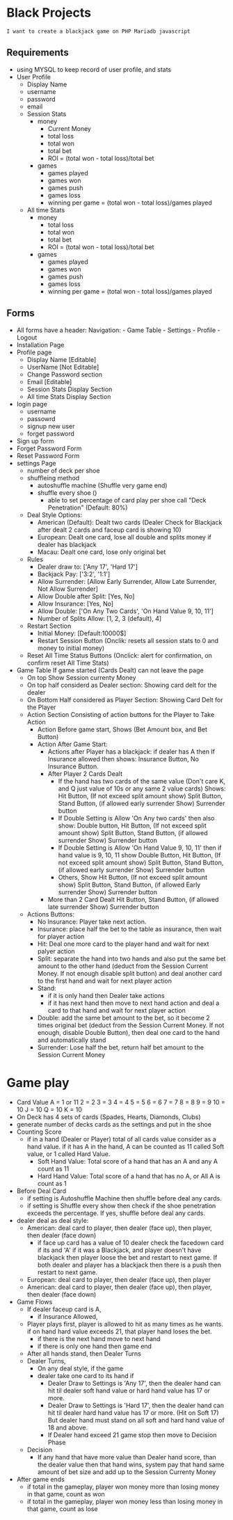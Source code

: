 # Black Projects 
    I want to create a blackjack game on PHP Mariadb javascript
## Requirements
- using MYSQL to keep record of user profile, and stats
- User Profile 
    - Display Name
    - username
    - password
    - email
    - Session Stats
        - money
            - Current Money
            - total loss 
            - total won
            - total bet
            - ROI = (total won - total loss)/total bet
        - games
            - games played
            - games won
            - games push
            - games loss
            - winning per game = (total won - total loss)/games played
    - All time Stats
        - money
            - total loss 
            - total won
            - total bet
            - ROI = (total won - total loss)/total bet
        - games
            - games played
            - games won
            - games push
            - games loss
            - winning per game = (total won - total loss)/games played
## Forms
- All forms have a header:
    Navigation:
        - Game Table 
        - Settings
        - Profile
        - Logout
- Installation Page
- Profile page
    - Display Name [Editable]
    - UserName [Not Editable]
    - Change Password section
    - Email [Editable]
    - Session Stats Display Section
    - All time Stats Display Section
- login page 
    - username
    - passowrd
    - signup new user
    - forget password
- Sign up form
- Forget Password Form
- Reset Password Form
- settings Page
    - number of deck per shoe
    - shuffleing method
        - autoshuffle machine (Shuffle very game end)
        - shuffle every shoe ()
            - able to set percentage of card play per shoe call "Deck Penetration" (Default: 80%)
    - Deal Style 
        Options:
        - American (Default): Dealt two cards (Dealer Check for Blackjack after dealt 2 cards and faceup card is showing 10)
        - European: Dealt one card, lose all double and splits money if dealer has blackjack 
        - Macau: Dealt one card, lose only original bet
    - Rules
        - Dealer draw to: ['Any 17', 'Hard 17']
        - Backjack Pay: ['3:2', '1:1']
        - Allow Surrender: [Allow Early Surrender, Allow Late Surrender, Not Allow Surrender]
        - Allow Double after Split: [Yes, No]
        - Allow Insurance: [Yes, No]
        - Allow Double: ['On Any Two Cards', 'On Hand Value 9, 10, 11']
        - Number of Splits Allow: [1, 2, 3 (default), 4]
    - Restart Section 
        - Initial Money: [Default:10000$]
        - Restart Session Button (Onclik: resets all session stats to 0 and money to initial money)
    - Reset All Time Status Buttons (Onclick: alert for confirmation, on confirm reset All Time Stats)
- Game Table If game started (Cards Dealt) can not leave the page
    - On top Show Session currenty Money
    - On top half considerd as Dealer section: Showing card delt for the dealer
    - On Bottom Half considered as Player Section: Showing Card Delt for the Player
    - Action Section Consisting of action buttons for the Player to Take Action
        - Action Before game start, Shows (Bet Amount box, and Bet Button)
        - Action After Game Start:
            - Actions after Player has a blackjack:
                if dealer has A then If Insurance allowed then shows: Insurance Button, No Insurance Button.
            - After Player 2 Cards Dealt
                - If the hand has two cards of the same value (Don't care K, and Q just value of 10s or any same 2 value cards) Shows: Hit Button, (If not exceed split amount show) Split Button, Stand Button, (if allowed early surrender Show) Surrender button
                - If Double Setting is Allow 'On Any two cards' then also show: Double button, Hit Button, (If not exceed split amount show) Split Button, Stand Button, (if allowed surrender Show) Surrender button
                - If Double Setting is Allow 'On Hand Value 9, 10, 11' then if hand value is 9, 10, 11 show Double Button, Hit Button, (If not exceed split amount show) Split Button, Stand Button, (if allowed early surrender Show) Surrender button
                - Others, Show Hit Button, (If not exceed split amount show) Split Button, Stand Button, (if allowed Early surrender Show) Surrender button
            - More than 2 Card Dealt
                Hit Button, Stand Button, (if allowed late surrender Show) Surrender button
    - Actions Buttons:
        - No Insurance: Player take next action.
        - Insurance: place half the bet to the table as insurance, then wait for player action 
        - Hit: Deal one more card to the player hand and wait for next palyer action
        - Split: separate the hand into two hands and also put the same bet amount to the other hand (deduct from the Session Current Money. If not enough disable split button) and deal another card to the first hand and wait for next player action
        - Stand:
            - if it is only hand then Dealer take actions
            - if it has next hand then move to next hand action and deal a card to that hand and wait for next player action
        - Double: add the same bet amount to the bet, so it become 2 times original bet (deduct from the Session Current Money. If not enough, disable Double Button), then deal one card to the hand and automatically stand
        - Surrender: Lose half the bet, return half bet amount to the Session Current Money
# Game play 
- Card Value
    A = 1 or 11
    2 = 2
    3 = 3
    4 = 4
    5 = 5
    6 = 6
    7 = 7
    8 = 8
    9 = 9
    10 = 10
    J = 10
    Q = 10
    K = 10
- On Deck has 4 sets of cards (Spades, Hearts, Diamonds, Clubs)
- generate number of decks cards as the settings and put in the shoe
- Counting Score
    - if in a hand (Dealer or Player) total of all cards value consider as a hand value. if it has A in the hand, A can be counted as 11 called Soft value, or 1 called Hard Value.
        - Soft Hand Value: Total score of a hand that has an A and any A count as 11
        - Hard Hand Value: Total score of a hand that has no A, or All A is count as 1
- Before Deal Card
    - if setting is Autoshuffle Machine then shuffle before deal any cards.
    - if setting is Shuffle every show then check if the shoe penetration exceeds the percentage.  If yes, shuffle before deal any cards.
- dealer deal as deal style:
    - American: deal card to player, then dealer (face up), then player, then dealer (face down)
        - if face up card has a value of 10 dealer check the facedown card if its and 'A' if it was a Blackjack, and player doesn't have blackjack then player loose the bet and restart to next game.  If both dealer and player has a blackjack then there is a push then restart to next game.
    - European: deal card to player, then dealer (face up), then player
    - American: deal card to player, then dealer (face up), then player, then dealer (face down)
- Game Flows
    - If dealer faceup card is A, 
        - if Insurance Allowed, 
    - Player plays first, player is allowed to hit as many times as he wants. if on hand hard value exceeds 21, that player hand loses the bet.
        - if there is the next hand move to next hand
        - if there is only one hand then game end
    - After all hands stand, then Dealer Turns
    - Dealer Turns, 
        - On any deal style, if the game
        - dealer take one card to its hand if
            - Dealer Draw to Settings is 'Any 17', then the dealer hand can hit til dealer soft hand value or hard hand value has 17 or more.
            - Dealer Draw to Settings is 'Hard 17', then the dealer hand can hit til dealer hard hand value has 17 or more. (Hit on Soft 17) But dealer hand must stand on all soft and hard hand value of 18 and above.
            - If Dealer hand exceed 21 game stop then move to Decision Phase
    - Decision
        - If any hand that have more value than Dealer hand score, than the dealer value then that hand wins, system pay that hand same amount of bet size and add up to the Session Currenty Money
- After game ends
    - if total in the gameplay, player won money more than losing money in that game, count as won
    - if total in the gameplay, player won money less than losing money in that game, count as lose
    



        

